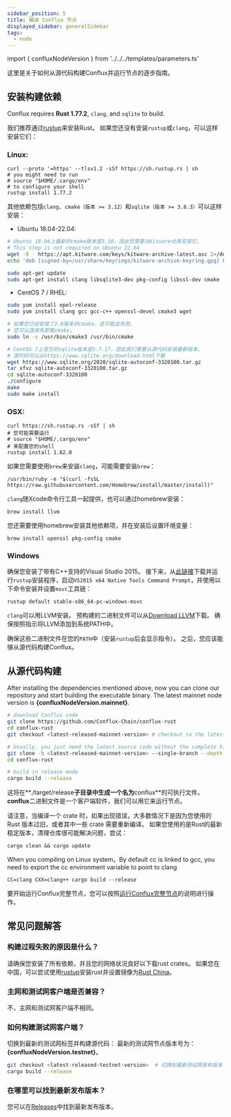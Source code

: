 ```yaml
---
sidebar_position: 5
title: 编译 Conflux 节点
displayed_sidebar: generalSidebar
tags:
  - node
---
```


import { confluxNodeVersion } from '../../../templates/parameters.ts'

这里是关于如何从源代码构建Conflux并运行节点的逐步指南。

## 安装构建依赖

Conflux requires **Rust 1.77.2**, `clang`, and `sqlite` to build.

我们推荐通过[rustup](https://rustup.rs/)来安装Rust。 如果您还没有安装`rustup`或`clang`，可以这样安装它们：

### Linux:

```shell
curl --proto '=https' --tlsv1.2 -sSf https://sh.rustup.rs | sh
# you might need to run 
# source "$HOME/.cargo/env"
# to configure your shell
rustup install 1.77.2
```

其他依赖包括`clang`、`cmake（版本 >= 3.12）`和`sqlite（版本 >= 3.8.3）`可以这样安装：

- Ubuntu 18.04-22.04:

```bash
# Ubuntu 18.04上最新的cmake版本是3.10，因此您需要从Kitware仓库安装它。
# This step is not required on Ubuntu 22.04
wget -O - https://apt.kitware.com/keys/kitware-archive-latest.asc 2>/dev/null | gpg --dearmor - | sudo tee /usr/share/keyrings/kitware-archive-keyring.gpg >/dev/null
echo 'deb [signed-by=/usr/share/keyrings/kitware-archive-keyring.gpg] https://apt.kitware.com/ubuntu/ bionic main' | sudo tee /etc/apt/sources.list.d/kitware.list >/dev/null

sudo apt-get update
sudo apt-get install clang libsqlite3-dev pkg-config libssl-dev cmake
```

- CentOS 7 / RHEL:

```bash
sudo yum install epel-release
sudo yum install clang gcc gcc-c++ openssl-devel cmake3 wget

# 如果您已经安装了2.8版本的cmake，这可能会失败。
# 您可以选择先卸载cmake。
sudo ln -s /usr/bin/cmake3 /usr/bin/cmake

# CentOS 7上官方的sqlite版本是3.7.17，因此我们需要从源代码安装最新版本。
# 源代码可以从https://www.sqlite.org/download.html下载
wget https://www.sqlite.org/2020/sqlite-autoconf-3320100.tar.gz
tar xfvz sqlite-autoconf-3320100.tar.gz
cd sqlite-autoconf-3320100
./configure
make
sudo make install
```

### OSX:

```shell
curl https://sh.rustup.rs -sSf | sh
# 您可能需要运行
# source "$HOME/.cargo/env"
# 来配置您的shell
rustup install 1.62.0
```

如果您需要使用`brew`来安装`clang`，可能需要安装`brew`：

```shell
/usr/bin/ruby -e "$(curl -fsSL https://raw.githubusercontent.com/Homebrew/install/master/install)"
```

`clang`随Xcode命令行工具一起提供，也可以通过homebrew安装：

```shell
brew install llvm
```

您还需要使用homebrew安装其他依赖项，并在安装后设置环境变量：

```shell
brew install openssl pkg-config cmake
```

### Windows

确保您安装了带有C++支持的Visual Studio 2015。 接下来，从[此链接](https://static.rust-lang.org/rustup/dist/x86_64-pc-windows-msvc/rustup-init.exe)下载并运行`rustup`安装程序，启动`VS2015 x64 Native Tools Command Prompt`，并使用以下命令安装并设置`msvc`工具链：

```shell
rustup default stable-x86_64-pc-windows-msvc
```

`clang`可以用LLVM安装。 预构建的二进制文件可以从[Download LLVM](https://releases.llvm.org/download.html#8.0.0)下载。 确保按照指示将LLVM添加到系统PATH中。

确保这些二进制文件在您的`PATH`中（安装`rustup`后会显示指令）。 之后，您应该能够从源代码构建Conflux。

## 从源代码构建

After installing the dependencies mentioned above, now you can clone our repository and start building the executable binary. The latest mainnet node version is **{confluxNodeVersion.mainnet}**.

```bash
# download Conflux code
git clone https://github.com/Conflux-Chain/conflux-rust
cd conflux-rust
git checkout <latest-released-mainnet-version> # checkout to the latest release version

# Usually, you just need the latest source code without the complete history. You can speed up the cloning process with the following command.
git clone -b <latest-released-mainnet-version> --single-branch --depth 1 https://github.com/Conflux-Chain/conflux-rust.git
cd conflux-rust

# build in release mode
cargo build --release
```

这将在**./target/release**子目录中生成一个名为**conflux**的可执行文件。 **conflux**二进制文件是一个客户端软件，我们可以用它来运行节点。

请注意，当编译一个 crate 时，如果出现错误，大多数情况下是因为您使用的 Rust 版本过旧，或者其中一些 crate 需要重新编译。 如果您使用的是Rust的最新稳定版本，清理仓库很可能解决问题，尝试：

```shell
cargo clean && cargo update
```
When you compiling on Linux system，By default cc is linked to gcc, you need to export the cc environment variable to point to clang

```shell
CC=clang CXX=clang++ cargo build --release
```

要开始运行Conflux完整节点，您可以按照[运行Conflux完整节点](./running-full-node.md)的说明进行操作。

## 常见问题解答

### 构建过程失败的原因是什么？

请确保您安装了所有依赖，并且您的网络状况良好以下载rust crates。 如果您在中国，可以尝试使用[rustup](https://rustup.rs/)安装rust并设置镜像为[Rust China](https://mirrors.tuna.tsinghua.edu.cn/help/rustup/)。

### 主网和测试网客户端是否兼容？

不，主网和测试网客户端不相同。

### 如何构建测试网客户端？

切换到最新的测试网标签并构建源代码： 最新的测试网节点版本号为：**{confluxNodeVersion.testnet}**。

```bash
git checkout <latest-released-testnet-version>  # 切换到最新测试网发布版本
cargo build --release
```

### 在哪里可以找到最新发布版本？

您可以在[Releases](https://github.com/Conflux-Chain/conflux-rust/releases)中找到最新发布版本。
